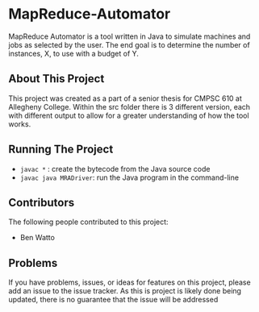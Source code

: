 # MapReduce-Automator
MapReduce Automator is a tool written in Java to simulate machines and jobs as selected by the user. The end goal is to determine the number of instances, X, to use with a budget of Y.


## About This Project
This project was created as a part of a senior thesis for CMPSC 610 at Allegheny College. Within the src folder there is 3 different version, each with different output to allow for a greater understanding of how the tool works.


## Running The Project

* `javac *` : create the bytecode from the Java source code
* `javac java MRADriver`: run the Java program in the command-line


## Contributors
The following people contributed to this project:
- Ben Watto


## Problems

If you have problems, issues, or ideas for features on this project, please add an issue to the issue tracker. As this is project is likely done being updated, there is no guarantee that the issue will be addressed
